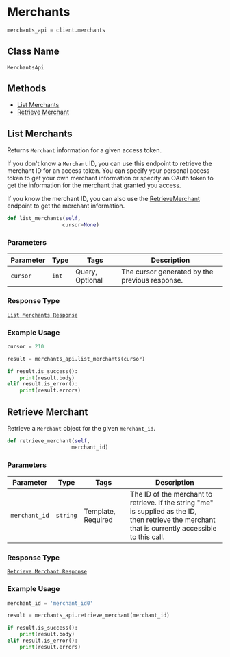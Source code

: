 # Merchants

```python
merchants_api = client.merchants
```

## Class Name

`MerchantsApi`

## Methods

* [List Merchants](/doc/merchants.md#list-merchants)
* [Retrieve Merchant](/doc/merchants.md#retrieve-merchant)

## List Merchants

Returns `Merchant` information for a given access token.

If you don't know a `Merchant` ID, you can use this endpoint to retrieve the merchant ID for an access token.
You can specify your personal access token to get your own merchant information or specify an OAuth token
to get the information for the  merchant that granted you access.

If you know the merchant ID, you can also use the [RetrieveMerchant](#endpoint-merchants-retrievemerchant)
endpoint to get the merchant information.

```python
def list_merchants(self,
                  cursor=None)
```

### Parameters

| Parameter | Type | Tags | Description |
|  --- | --- | --- | --- |
| `cursor` | `int` | Query, Optional | The cursor generated by the previous response. |

### Response Type

[`List Merchants Response`](/doc/models/list-merchants-response.md)

### Example Usage

```python
cursor = 210

result = merchants_api.list_merchants(cursor)

if result.is_success():
    print(result.body)
elif result.is_error():
    print(result.errors)
```

## Retrieve Merchant

Retrieve a `Merchant` object for the given `merchant_id`.

```python
def retrieve_merchant(self,
                     merchant_id)
```

### Parameters

| Parameter | Type | Tags | Description |
|  --- | --- | --- | --- |
| `merchant_id` | `string` | Template, Required | The ID of the merchant to retrieve. If the string "me" is supplied as the ID,<br>then retrieve the merchant that is currently accessible to this call. |

### Response Type

[`Retrieve Merchant Response`](/doc/models/retrieve-merchant-response.md)

### Example Usage

```python
merchant_id = 'merchant_id0'

result = merchants_api.retrieve_merchant(merchant_id)

if result.is_success():
    print(result.body)
elif result.is_error():
    print(result.errors)
```

